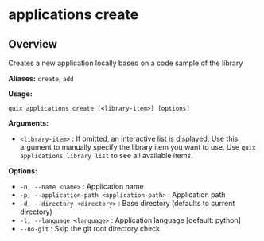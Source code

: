 # applications create

## Overview

Creates a new application locally based on a code sample of the library

**Aliases:** `create`, `add`

**Usage:**

```
quix applications create [<library-item>] [options]
```

**Arguments:**

- `<library-item>` : If omitted, an interactive list is displayed. Use this argument to manually specify the library item you want to use. Use `quix applications library list` to see all available items.

**Options:**

- `-n, --name <name>` : Application name
- `-p, --application-path <application-path>` : Application path
- `-d, --directory <directory>` : Base directory (defaults to current directory)
- `-l, --language <language>` : Application language [default: python]
- `--no-git` : Skip the git root directory check

